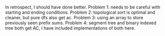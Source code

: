 In retrospect, I should have done better. Problem 1: needs to be careful with starting and ending conditions. Problem 2: topological sort is optimal and cleaner, but pure dfs also get ac. Problem 3: using an array to store previously seen prefix sums. Problem 4: segment tree and binary indexed tree both get AC, I have included implementations of both here.
